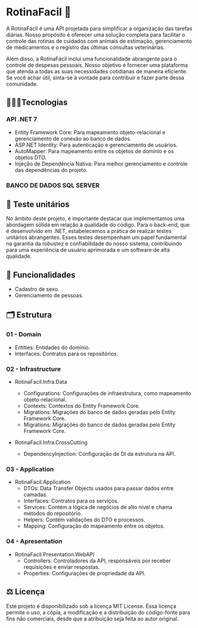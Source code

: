 # RotinaFacil 📎

A RotinaFácil é uma API projetada para simplificar a organização das tarefas diárias. Nosso propósito é oferecer uma solução completa para facilitar o controle das rotinas de cuidados com animais de estimação, gerenciamento de medicamentos e o registro das últimas consultas veterinárias.

Além disso, a RotinaFácil inclui uma funcionalidade abrangente para o controle de despesas pessoais. Nosso objetivo é fornecer uma plataforma que atenda a todas as suas necessidades cotidianas de maneira eficiente. Se você achar útil, sinta-se à vontade para contribuir e fazer parte dessa comunidade.

 ## 🧑🏻‍💻Tecnologias
### API .NET 7
- Entity Framework Core: Para mapeamento objeto-relacional e gerenciamento de conexão ao banco de dados.
- ASP.NET Identity: Para autenticação e gerenciamento de usuários.
- AutoMapper: Para mapeamento entre os objetos de domínio e os objetos DTO.
- Injeção de Dependência Nativa: Para melhor gerenciamento e controle das dependências do projeto.

 ### BANCO DE DADOS SQL SERVER

 ## 🧪 Teste unitários
 No âmbito deste projeto, é importante destacar que implementamos uma abordagem sólida em relação à qualidade do código. Para o back-end, que é desenvolvido em .NET, estabelecemos a prática de realizar testes unitários abrangentes. Esses testes desempenham um papel fundamental na garantia da robustez e confiabilidade do nosso sistema, contribuindo para uma experiência de usuário aprimorada e um software de alta qualidade.

 ## 📝 Funcionalidades 
 - Cadastro de sexo.
 - Gerenciamento de pessoas.

## 🗂️ Estrutura
### 01 - Domain
- Entities: Entidades do domínio.
- Interfaces: Contratos para os repositórios.

### 02 - Infrastructure
* RotinaFacil.Infra.Data
    * Configurations: Configurações de infraestrutura, como mapeamento objeto-relacional.
    * Contexts: Contextos do Entity Framework Core.
    * Migrations: Migrações do banco de dados geradas pelo Entity Framework Core.
    * Migrations: Migrações do banco de dados geradas pelo Entity Framework Core.
 
* RotinaFacil.Infra.CrossCutting
   * DependencyInjection: Configuração de DI da estrutura na API.
 
### 03 - Application
* RotinaFacil.Application
   *  DTOs: Data Transfer Objects usados para passar dados entre camadas.
   *  Interfaces: Contratos para os serviços.
   *  Services: Contém a lógica de negócios de alto nível e chama métodos do repositório.
   *  Helpers: Contém validações do DTO e processos.
   *  Mapping: Configuração do mapeamento entre os objetos.
 
### 04 - Apresentation
* RotinaFacil.Presentation.WebAPI
   * Controllers: Controladores da API, responsáveis por receber requisições e enviar respostas.
   * Properties: Configurações de propriedade da API.  

## ⚖️ Licença
Este projeto é disponibilizado sob a licença MIT License. Essa licença permite o uso, a cópia, a modificação e a distribuição do código-fonte para fins não comerciais, desde que a atribuição seja feita ao autor original.
